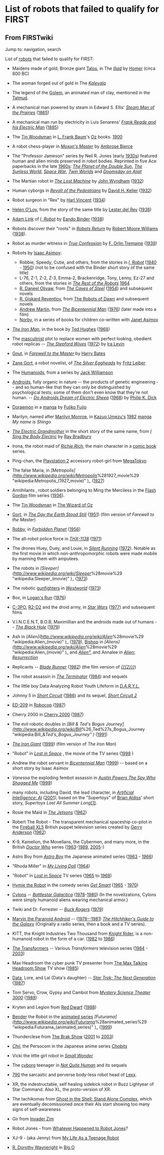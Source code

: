 # List of robots that failed to qualify for FIRST

## From FIRSTwiki

Jump to: navigation, search

List of [robots](robot) that failed to qualify for FIRST:

- Maidens made of gold, Bronze giant [Talos](http://www.wikipedia.org/wiki/Talos "wikipedia:Talos"), in The _[Iliad](http://www.wikipedia.org/wiki/Iliad "wikipedia:Iliad")_ by [Homer](http://www.wikipedia.org/wiki/Homer "wikipedia:Homer") (circa 800 BC)
- The woman forged out of gold in The _[Kalevala](http://www.wikipedia.org/wiki/Kalevala "wikipedia:Kalevala")_
- The legend of the [Golem](http://www.wikipedia.org/wiki/Golem "wikipedia:Golem"), an animated man of clay, mentioned in the [Talmud](http://www.wikipedia.org/wiki/Talmud "wikipedia:Talmud").
- A mechanical man powered by steam in Edward S. Ellis' _[Steam Man of the Prairies](http://www.wikipedia.org/wiki/Steam_Man_of_the_Prairies "wikipedia:Steam_Man_of_the_Prairies")_ ([1865](http://www.wikipedia.org/wiki/1865 "wikipedia:1865"))
- A mechanical man run by electricity in Luis Senarens' _[Frank Reade and his Electric Man](http://www.wikipedia.org/wiki/Frank_Reade_and_his_Electric_Man "wikipedia:Frank_Reade_and_his_Electric_Man")_ ([1885](http://www.wikipedia.org/wiki/1885 "wikipedia:1885"))
- The [Tin Woodsman](http://www.wikipedia.org/wiki/Tin_Woodsman "wikipedia:Tin_Woodsman") in [L. Frank Baum](http://www.wikipedia.org/wiki/L._Frank_Baum "wikipedia:L._Frank_Baum")'s [Oz](http://www.wikipedia.org/wiki/The_Oz_Books "wikipedia:The_Oz_Books") books. [1900](http://www.wikipedia.org/wiki/1900 "wikipedia:1900")
- A robot chess-player in _[Moxon's Master](http://www.wikipedia.org/wiki/Moxon%27s_Master "wikipedia:Moxon's_Master")_ by [Ambrose Bierce](http://www.wikipedia.org/wiki/Ambrose_Bierce "wikipedia:Ambrose_Bierce")
- The "Professor Jameson" series by Neil R. Jones (early [1930s](http://www.wikipedia.org/wiki/1930s "wikipedia:1930s")) featured human and alien minds preserved in robot bodies. Reprinted in five Ace paperbacks in the late [1960s](http://www.wikipedia.org/wiki/1960s "wikipedia:1960s"): _[The Planet of the Double Sun](http://www.wikipedia.org/wiki/The_Planet_of_the_Double_Sun "wikipedia:The_Planet_of_the_Double_Sun")_, _[The Sunless World](http://www.wikipedia.org/wiki/The_Sunless_World "wikipedia:The_Sunless_World")_, _[Space War](http://www.wikipedia.org/wiki/Space_War "wikipedia:Space_War")_, _[Twin Worlds](http://www.wikipedia.org/wiki/Twin_Worlds "wikipedia:Twin_Worlds")_ and _[Doomsday on Ajiat](http://www.wikipedia.org/wiki/Doomsday_on_Ajiat "wikipedia:Doomsday_on_Ajiat")_
- The Martian robot in _[The Lost Machine](http://www.wikipedia.org/wiki/The_Lost_Machine "wikipedia:The_Lost_Machine")_ by [John Wyndham](http://www.wikipedia.org/wiki/John_Wyndham "wikipedia:John_Wyndham") ([1932](http://www.wikipedia.org/wiki/1932 "wikipedia:1932"))
- Human cyborgs in _[Revolt of the Pedestrians](http://www.wikipedia.org/wiki/Revolt_of_the_Pedestrians "wikipedia:Revolt_of_the_Pedestrians")_ by [David H. Keller](http://www.wikipedia.org/wiki/David_H._Keller "wikipedia:David_H._Keller") ([1932](http://www.wikipedia.org/wiki/1932 "wikipedia:1932"))
- Robot surgeon in "Rex" by [Harl Vincent](http://www.wikipedia.org/wiki/Harl_Vincent "wikipedia:Harl_Vincent") ([1934](http://www.wikipedia.org/wiki/1934 "wikipedia:1934"))
- [Helen O'Loy](http://www.wikipedia.org/wiki/Helen_O%27Loy "wikipedia:Helen_O'Loy"), from the story of the same title by [Lester del Rey](http://www.wikipedia.org/wiki/Lester_del_Rey "wikipedia:Lester_del_Rey") ([1938](http://www.wikipedia.org/wiki/1938 "wikipedia:1938"))
- [Adam Link](http://www.wikipedia.org/wiki/Adam_Link "wikipedia:Adam_Link") of _[I, Robot](http://www.wikipedia.org/wiki/I%2C_Robot "wikipedia:I,_Robot")_ by [Eando Binder](http://www.wikipedia.org/wiki/Eando_Binder "wikipedia:Eando_Binder") ([1938](http://www.wikipedia.org/wiki/1938 "wikipedia:1938"))
- Robots discover their "roots" in _[Robots Return](http://www.wikipedia.org/wiki/Robots_Return "wikipedia:Robots_Return")_ by [Robert Moore Williams](http://www.wikipedia.org/wiki/Robert_Moore_Williams "wikipedia:Robert_Moore_Williams") ([1938](http://www.wikipedia.org/wiki/1938 "wikipedia:1938")).
- Robot as murder witness in _[True Confession](http://www.wikipedia.org/wiki/True_Confession "wikipedia:True_Confession")_ by [F. Orlin Tremaine](http://www.wikipedia.org/wiki/F._Orlin_Tremaine "wikipedia:F._Orlin_Tremaine") ([1939](http://www.wikipedia.org/wiki/1939 "wikipedia:1939"))
- Robots by [Isaac Asimov](http://www.wikipedia.org/wiki/Isaac_Asimov "wikipedia:Isaac_Asimov"): 

  - Robbie, Speedy, Cutie, and others, from the stories in _[I, Robot](http://www.wikipedia.org/wiki/I%2C_Robot "wikipedia:I,_Robot")_ ([1940](http://www.wikipedia.org/wiki/1940 "wikipedia:1940") - [1950](http://www.wikipedia.org/wiki/1950 "wikipedia:1950")) (not to be confused with the Binder short story of the same title)
  - L-76, Z-1, Z-2, Z-3, Emma-2, Brackenridge, Tony, Lenny, Ez-27 and others, from the stories in _[The Rest of the Robots](http://www.wikipedia.org/wiki/The_Rest_of_the_Robots "wikipedia:The_Rest_of_the_Robots")_ [1964](http://www.wikipedia.org/wiki/1964 "wikipedia:1964")
  - [R. Daneel Olivaw](http://www.wikipedia.org/wiki/R._Daneel_Olivaw "wikipedia:R._Daneel_Olivaw"), from _[The Caves of Steel](http://www.wikipedia.org/wiki/The_Caves_of_Steel "wikipedia:The_Caves_of_Steel")_ ([1954](http://www.wikipedia.org/wiki/1954 "wikipedia:1954")) and subsequent novels
  - [R. Giskard Reventlov](http://www.wikipedia.org/wiki/R._Giskard_Reventlov "wikipedia:R._Giskard_Reventlov"), from [The Robots of Dawn](http://www.wikipedia.org/wiki/The_Robots_of_Dawn "wikipedia:The_Robots_of_Dawn") and subsequent novels
  - [Andrew Martin](http://www.wikipedia.org/wiki/Andrew_Martin "wikipedia:Andrew_Martin"), from _[The Bicentennial Man](http://www.wikipedia.org/wiki/The_Bicentennial_Man "wikipedia:The_Bicentennial_Man")_ ([1976](http://www.wikipedia.org/wiki/1976 "wikipedia:1976")) (later made into a film)
  - [Norby](http://www.wikipedia.org/wiki/Norby "wikipedia:Norby"), in a series of books for children co-written with [Janet Asimov](http://www.wikipedia.org/wiki/Janet_Asimov "wikipedia:Janet_Asimov")

- _[The Iron Man](http://www.wikipedia.org/wiki/The_Iron_Man "wikipedia:The_Iron_Man")_, in the book by [Ted Hughes](http://www.wikipedia.org/wiki/Ted_Hughes "wikipedia:Ted_Hughes") ([1968](http://www.wikipedia.org/wiki/1968 "wikipedia:1968"))
- The [masculinist](http://www.wikipedia.org/wiki/masculism "wikipedia:masculism") plot to replace women with perfect looking, obedient robot replicas -- _[The Stepford Wives](http://www.wikipedia.org/wiki/The_Stepford_Wives "wikipedia:The_Stepford_Wives")_ ([1972](http://www.wikipedia.org/wiki/1972 "wikipedia:1972")) by [Ira Levin](http://www.wikipedia.org/wiki/Ira_Levin "wikipedia:Ira_Levin")
- [Gnut](http://www.wikipedia.org/wiki/Gnut "wikipedia:Gnut"), in _[Farewell to the Master](http://www.wikipedia.org/wiki/Farewell_to_the_Master "wikipedia:Farewell_to_the_Master")_ by [Harry Bates](http://www.wikipedia.org/wiki/Harry_Bates "wikipedia:Harry_Bates")
- [Zane Gort](http://www.wikipedia.org/wiki/Zane_Gort "wikipedia:Zane_Gort"), a robot novelist, of _[The Silver Eggheads](http://www.wikipedia.org/wiki/The_Silver_Eggheads "wikipedia:The_Silver_Eggheads")_ by [Fritz Leiber](http://www.wikipedia.org/wiki/Fritz_Leiber "wikipedia:Fritz_Leiber")
- The [Humanoids](http://www.wikipedia.org/wiki/Humanoid "wikipedia:Humanoid"), from a series by [Jack Williamson](http://www.wikipedia.org/wiki/Jack_Williamson "wikipedia:Jack_Williamson")
- [Androids](http://www.wikipedia.org/wiki/Android "wikipedia:Android"), fully organic in nature -- the products of genetic engineering -- and so human-like that they can only be distinguished by psychological tests; some of them don't even know that they're not human. -- _[Do Androids Dream of Electric Sheep](http://www.wikipedia.org/wiki/Do_Androids_Dream_of_Electric_Sheep "wikipedia:Do_Androids_Dream_of_Electric_Sheep")_ ([1968](http://www.wikipedia.org/wiki/1968 "wikipedia:1968")) by [Philip K. Dick](http://www.wikipedia.org/wiki/Philip_K._Dick "wikipedia:Philip_K._Dick")
- [Doraemon](http://www.wikipedia.org/wiki/Doraemon "wikipedia:Doraemon") in a [manga](http://www.wikipedia.org/wiki/manga "wikipedia:manga") by [Fujiko Fujio](http://www.wikipedia.org/wiki/Fujiko_Fujio "wikipedia:Fujiko_Fujio")
- Marilyn, named after [Marilyn Monroe](http://www.wikipedia.org/wiki/Marilyn_Monroe "wikipedia:Marilyn_Monroe"), in [Kazuo Umezu's](http://www.wikipedia.org/wiki/Kazuo_Umezu "wikipedia:Kazuo_Umezu") [1982](http://www.wikipedia.org/wiki/1982 "wikipedia:1982") [manga](http://www.wikipedia.org/wiki/manga "wikipedia:manga") _My name is Shingo_
- _[The Electric Grandmother](http://www.wikipedia.org/wiki/The_Electric_Grandmother "wikipedia:The_Electric_Grandmother")_ in the short story of the same name, from _[I Sing the Body Electric](http://www.wikipedia.org/wiki/I_Sing_the_Body_Electric "wikipedia:I_Sing_the_Body_Electric")_ by [Ray Bradbury](http://www.wikipedia.org/wiki/Ray_Bradbury "wikipedia:Ray_Bradbury")
- Irona, the robot maid of _[Richie Rich](http://www.wikipedia.org/wiki/Richie_Rich "wikipedia:Richie_Rich")_, the main character in a [comic book](http://www.wikipedia.org/wiki/comic_book "wikipedia:comic_book") series.
- Ping-chan, the [Playstation 2](http://www.wikipedia.org/wiki/Playstation_2 "wikipedia:Playstation_2") accessory robot-girl from [MegaTokyo](http://www.wikipedia.org/wiki/MegaTokyo "wikipedia:MegaTokyo")
- The false Maria, in _[Metropolis](<http://www.wikipedia.org/wiki/Metropolis>_%281927_movie%29 "wikipedia:Metropolis_(1927_movie)" )_ ([1927](http://www.wikipedia.org/wiki/1927 "wikipedia:1927"))
- Annihilants , robot soldiers belonging to Ming the Merciless in the [Flash Gordon](http://www.wikipedia.org/wiki/Flash_Gordon "wikipedia:Flash_Gordon") film series ([1936](http://www.wikipedia.org/wiki/1936 "wikipedia:1936")).
- The [Tin Woodsman](http://www.wikipedia.org/wiki/Tin_Woodsman "wikipedia:Tin_Woodsman") in [The Wizard of Oz](http://www.wikipedia.org/wiki/The_Wizard_of_Oz_%281939_movie%29 "wikipedia:The_Wizard_of_Oz_\(1939_movie\)")
- [Gort](http://www.wikipedia.org/wiki/Gort "wikipedia:Gort"), in _[The Day the Earth Stood Still](http://www.wikipedia.org/wiki/The_Day_the_Earth_Stood_Still "wikipedia:The_Day_the_Earth_Stood_Still")_ ([1951](http://www.wikipedia.org/wiki/1951 "wikipedia:1951")) (film version of _Farewell to the Master_)
- [Robby](http://www.wikipedia.org/wiki/Robby_the_Robot "wikipedia:Robby_the_Robot"), in _[Forbidden Planet](http://www.wikipedia.org/wiki/Forbidden_Planet "wikipedia:Forbidden_Planet")_ ([1956](http://www.wikipedia.org/wiki/1956 "wikipedia:1956"))
- The all-robot police force in _[THX-1138](http://www.wikipedia.org/wiki/THX-1138 "wikipedia:THX-1138")_ ([1971](http://www.wikipedia.org/wiki/1971 "wikipedia:1971"))
- The drones Huey, Duey, and Louie, in _[Silent Running](http://www.wikipedia.org/wiki/Silent_Running "wikipedia:Silent_Running")_ ([1972](http://www.wikipedia.org/wiki/1972 "wikipedia:1972")). Notable as the first movie in which non-anthropomorphic robots were made mobile by manning them with amputees.
- The robots in _[Sleeper](<http://www.wikipedia.org/wiki/Sleeper>_%28movie%29 "wikipedia:Sleeper_(movie)" )_ ([1973](http://www.wikipedia.org/wiki/1973 "wikipedia:1973"))
- The robotic [gunfighters](http://www.wikipedia.org/wiki/gunfighter "wikipedia:gunfighter") in _[Westworld](http://www.wikipedia.org/wiki/Westworld "wikipedia:Westworld")_ ([1973](http://www.wikipedia.org/wiki/1973 "wikipedia:1973"))
- Box, in [Logan's Run](http://www.wikipedia.org/wiki/Logan%27s_Run "wikipedia:Logan's_Run") ([1976](http://www.wikipedia.org/wiki/1976 "wikipedia:1976"))
- [C-3PO](http://www.wikipedia.org/wiki/C-3PO "wikipedia:C-3PO"), [R2-D2](http://www.wikipedia.org/wiki/R2-D2 "wikipedia:R2-D2") and the droid army, in _[Star Wars](http://www.wikipedia.org/wiki/Star_Wars "wikipedia:Star_Wars")_ ([1977](http://www.wikipedia.org/wiki/1977 "wikipedia:1977")) and subsequent films
- V.I.N.C.E.N.T, B.O.B, Maximillian and the androids made out of humans -- _[The Black Hole](http://www.wikipedia.org/wiki/The_Black_Hole "wikipedia:The_Black_Hole")_ ([1979](http://www.wikipedia.org/wiki/1979 "wikipedia:1979"))
- Ash in _[Alien](<http://www.wikipedia.org/wiki/Alien>_%28movie%29 "wikipedia:Alien_(movie)" )_ ([1979](http://www.wikipedia.org/wiki/1979 "wikipedia:1979")), [Bishop](http://www.wikipedia.org/wiki/Bishop_%28android%29 "wikipedia:Bishop_\(android\)") in _[Aliens](<http://www.wikipedia.org/wiki/Alien>_%28movie%29 "wikipedia:Alien_(movie)" )_ and _[Alien³](http://www.wikipedia.org/wiki/Alien%C2%B3 "wikipedia:Alien³")_, and Annalee in _[Alien: Resurrection](http://www.wikipedia.org/wiki/Alien:_Resurrection "wikipedia:Alien:_Resurrection")_
- Replicants -- _[Blade Runner](http://www.wikipedia.org/wiki/Blade_Runner "wikipedia:Blade_Runner")_ ([1982](http://www.wikipedia.org/wiki/1982 "wikipedia:1982")) (the film version of _[{{{2}}}](http://www.wikipedia.org/wiki/Do_Androids_Dream_of_Electric_Sheep%3F "wikipedia:Do_Androids_Dream_of_Electric_Sheep?")_)
- The robot assassin in _[The Terminator](http://www.wikipedia.org/wiki/The_Terminator "wikipedia:The_Terminator")_ ([1984](http://www.wikipedia.org/wiki/1984 "wikipedia:1984")) and sequels
- The little boy Data Analyzing Robot Youth Lifeform in _[D.A.R.Y.L.](http://www.wikipedia.org/wiki/D.A.R.Y.L. "wikipedia:D.A.R.Y.L.")_
- Johnny 5 in _[Short Circuit](http://www.wikipedia.org/wiki/Short_Circuit "wikipedia:Short_Circuit")_ ([1986](http://www.wikipedia.org/wiki/1986 "wikipedia:1986")) and its sequel, _[Short Circuit 2](http://www.wikipedia.org/wiki/Short_Circuit_2 "wikipedia:Short_Circuit_2")_
- [ED-209](http://www.wikipedia.org/wiki/ED-209 "wikipedia:ED-209") in [Robocop](http://www.wikipedia.org/wiki/Robocop "wikipedia:Robocop") ([1987](http://www.wikipedia.org/wiki/1987 "wikipedia:1987"))
- Cherry 2000 in [Cherry 2000](http://www.wikipedia.org/wiki/Cherry_2000 "wikipedia:Cherry_2000") ([1987](http://www.wikipedia.org/wiki/1987 "wikipedia:1987"))
- The evil robotic doubles in _[Bill & Ted's Bogus Journey](<http://www.wikipedia.org/wiki/Bill>_%26_Ted%27s_Bogus_Journey "wikipedia:Bill_&_Ted's_Bogus_Journey" )_ ([1991](http://www.wikipedia.org/wiki/1991 "wikipedia:1991"))
- _[The Iron Giant](http://www.wikipedia.org/wiki/The_Iron_Giant "wikipedia:The_Iron_Giant")_ ([1999](http://www.wikipedia.org/wiki/1999 "wikipedia:1999")) (film version of _The Iron Man_)
- "Robot" in _[Lost in Space](http://www.wikipedia.org/wiki/Lost_in_Space "wikipedia:Lost_in_Space")_ , the movie of the TV series ([1998](http://www.wikipedia.org/wiki/1998 "wikipedia:1998") )
- Andrew the robot servant in _[Bicentennial Man](http://www.wikipedia.org/wiki/Bicentennial_Man "wikipedia:Bicentennial_Man")_ ([1999](http://www.wikipedia.org/wiki/1999 "wikipedia:1999")) -- based on a short story by Isaac Asimov
- _Vanessa_ the exploding fembot assassin in _[Austin Powers The Spy Who Shagged Me](http://www.wikipedia.org/wiki/Austin_Powers "wikipedia:Austin_Powers")_ ([1999](http://www.wikipedia.org/wiki/1999 "wikipedia:1999"))
- many robots, including David, the lead character, in _[Artificial Intelligence: AI](http://www.wikipedia.org/wiki/Artificial_Intelligence:_AI "wikipedia:Artificial_Intelligence:_AI")_ ([2001](http://www.wikipedia.org/wiki/2001 "wikipedia:2001")); based on the "Supertoys" of [Brian Aldiss](http://www.wikipedia.org/wiki/Brian_Aldiss "wikipedia:Brian_Aldiss")' short story, _Supertoys Last All Summer Long_[[1]](http://www.amazon.com/exec/obidos/tg/detail/-/0312280610/002-6426923-4848018?v=glance "http://www.amazon.com/exec/obidos/tg/detail/-/0312280610/002-6426923-4848018?v=glance").
- Rosie the Maid in _[The Jetsons](http://www.wikipedia.org/wiki/The_Jetsons "wikipedia:The_Jetsons")_ ([1962](http://www.wikipedia.org/wiki/1962 "wikipedia:1962"))
- Robert The Robot - The transparent mechanical spaceship co-pilot in the [Fireball XL5](http://www.wikipedia.org/wiki/Fireball_XL5 "wikipedia:Fireball_XL5") British puppet television series created by [Gerry Anderson](http://www.wikipedia.org/wiki/Gerry_Anderson "wikipedia:Gerry_Anderson") ([1962](http://www.wikipedia.org/wiki/1962 "wikipedia:1962"))
- K-9, Kamelion, the Movellans, the Cybermen, and many more, in the British _[Doctor Who](http://www.wikipedia.org/wiki/Doctor_Who "wikipedia:Doctor_Who")_ series ([1963](http://www.wikipedia.org/wiki/1963 "wikipedia:1963")-[1989](http://www.wikipedia.org/wiki/1989 "wikipedia:1989"), [2005](http://www.wikipedia.org/wiki/2005 "wikipedia:2005")-)
- Astro Boy from _[Astro Boy](http://www.wikipedia.org/wiki/Astro_Boy "wikipedia:Astro_Boy")_ the Japanese animated series ([1963](http://www.wikipedia.org/wiki/1963 "wikipedia:1963") - [1966](http://www.wikipedia.org/wiki/1966 "wikipedia:1966"))
- "Rhoda Miller" in _[My Living Doll](http://www.wikipedia.org/wiki/My_Living_Doll "wikipedia:My_Living_Doll")_ ([1964](http://www.wikipedia.org/wiki/1964 "wikipedia:1964"))
- "Robot" in _[Lost in Space](http://www.wikipedia.org/wiki/Lost_in_Space "wikipedia:Lost_in_Space")_ TV series ([1965](http://www.wikipedia.org/wiki/1965 "wikipedia:1965") to [1968](http://www.wikipedia.org/wiki/1968 "wikipedia:1968"))
- [Hymie the Robot](http://www.wikipedia.org/wiki/Hymie_the_Robot "wikipedia:Hymie_the_Robot") in the comedy series _[Get Smart](http://www.wikipedia.org/wiki/Get_Smart "wikipedia:Get_Smart")_ ([1965](http://www.wikipedia.org/wiki/1965 "wikipedia:1965") - [1970](http://www.wikipedia.org/wiki/1970 "wikipedia:1970"))
- [Cylons](http://www.wikipedia.org/wiki/Cylons_%28Battlestar_Galactica%29 "wikipedia:Cylons_\(Battlestar_Galactica\)") -- _[Battlestar Galactica](http://www.wikipedia.org/wiki/Battlestar_Galactica "wikipedia:Battlestar_Galactica")_ ([1978](http://www.wikipedia.org/wiki/1978 "wikipedia:1978")-[1980](http://www.wikipedia.org/wiki/1980 "wikipedia:1980")) (In the novelizations, Cylons were simply humanoid aliens wearing mechanical armor.)
- Twiki and Dr. Forrester -- _[Buck Rogers](http://www.wikipedia.org/wiki/Buck_Rogers "wikipedia:Buck_Rogers")_ ([1979](http://www.wikipedia.org/wiki/1979 "wikipedia:1979"))
- [Marvin the Paranoid Android](http://www.wikipedia.org/wiki/Marvin_the_Paranoid_Android "wikipedia:Marvin_the_Paranoid_Android") -- ([1978--1981](http://www.wikipedia.org/wiki/1978--1981 "wikipedia:1978--1981")) _[The Hitchhiker's Guide to the Galaxy](http://www.wikipedia.org/wiki/The_Hitchhiker%27s_Guide_to_the_Galaxy "wikipedia:The_Hitchhiker's_Guide_to_the_Galaxy")_ (Originally a radio series, then a book and a TV series).
- KITT, the Knight Industries Two Thousand from [Knight Rider](http://www.wikipedia.org/wiki/Knight_Rider "wikipedia:Knight_Rider"), is a non-humanoid robot in the form of a car. ([1982](http://www.wikipedia.org/wiki/1982 "wikipedia:1982") to [1986](http://www.wikipedia.org/wiki/1986 "wikipedia:1986"))
- [The Transformers](http://www.wikipedia.org/wiki/Transformers_%28toyline%29 "wikipedia:Transformers_\(toyline\)") -- Various _Transformers_ television series ([1984](http://www.wikipedia.org/wiki/1984 "wikipedia:1984") - [2003](http://www.wikipedia.org/wiki/2003 "wikipedia:2003"))
- Max Headroom the cyber punk TV presenter from [The Max Talking Headroom Show](http://www.wikipedia.org/wiki/Max_Headroom "wikipedia:Max_Headroom") TV show ([1985](http://www.wikipedia.org/wiki/1985 "wikipedia:1985"))
- [Data](http://www.wikipedia.org/wiki/Data_%28Star_Trek%29 "wikipedia:Data_\(Star_Trek\)"), Lore, and Lal (Data's daughter) -- _[Star Trek: The Next Generation](http://www.wikipedia.org/wiki/Star_Trek:_The_Next_Generation "wikipedia:Star_Trek:_The_Next_Generation")_ ([1987](http://www.wikipedia.org/wiki/1987 "wikipedia:1987"))
- Tom Servo, Crow, Gypsy and Cambot from _[Mystery Science Theater 3000](http://www.wikipedia.org/wiki/Mystery_Science_Theater_3000 "wikipedia:Mystery_Science_Theater_3000")_ ([1988](http://www.wikipedia.org/wiki/1988 "wikipedia:1988"))
- Kryten and Legion from [Red Dwarf](http://www.wikipedia.org/wiki/Red_Dwarf_%28television%29 "wikipedia:Red_Dwarf_\(television\)") ([1988](http://www.wikipedia.org/wiki/1988 "wikipedia:1988"))
- [Bender](http://www.wikipedia.org/wiki/Bender_Bending_Rodriguez "wikipedia:Bender_Bending_Rodriguez") the Robot in the [animated series](http://www.wikipedia.org/wiki/animated_series "wikipedia:animated_series") _[Futurama](<http://www.wikipedia.org/wiki/Futurama>_%28animated_series%29 "wikipedia:Futurama_(animated_series)" )_ ([1999](http://www.wikipedia.org/wiki/1999 "wikipedia:1999"))
- Thunderclese from [The Brak Show](http://www.wikipedia.org/wiki/The_Brak_Show "wikipedia:The_Brak_Show") ([2001](http://www.wikipedia.org/wiki/2001 "wikipedia:2001") to [2003](http://www.wikipedia.org/wiki/2003 "wikipedia:2003"))
- _[Chii](http://www.wikipedia.org/wiki/Chii "wikipedia:Chii")_, the Persocom in the Japanese anime series _[Chobits](http://www.wikipedia.org/wiki/Chobits "wikipedia:Chobits")_
- Vicki the little girl robot in _[Small Wonder](http://www.wikipedia.org/wiki/Small_Wonder "wikipedia:Small_Wonder")_
- The [cyborg](http://www.wikipedia.org/wiki/cyborg "wikipedia:cyborg") teenager in _[Not Quite Human](http://www.wikipedia.org/wiki/Not_Quite_Human "wikipedia:Not_Quite_Human")_ and its sequels
- [790](http://www.wikipedia.org/wiki/790_%28robot%29 "wikipedia:790_\(robot\)") the sarcastic and perverse body-less robot head of [Lexx](http://www.wikipedia.org/wiki/Lexx "wikipedia:Lexx").
- XR, the indestructable, self healing sidekick robot in Buzz Lightyear of Star Command. Also XL, the proto-version of XR.
- The tachikomas from [Ghost in the Shell: Stand Alone Complex](http://www.wikipedia.org/wiki/Ghost_in_the_Shell:_Stand_Alone_Complex "wikipedia:Ghost_in_the_Shell:_Stand_Alone_Complex"), which are eventually decomissioned once their AIs start showing too many signs of self-awareness
- Gir from [Invader Zim](http://www.wikipedia.org/wiki/Invader_Zim "wikipedia:Invader_Zim")
- Robot Jones - from [Whatever Happened to Robot Jones](http://www.wikipedia.org/wiki/Whatever_Happened_to_Robot_Jones "wikipedia:Whatever_Happened_to_Robot_Jones")?
- XJ-9 - (aka Jenny) from [My Life As a Teenage Robot](http://www.wikipedia.org/wiki/My_Life_As_a_Teenage_Robot "wikipedia:My_Life_As_a_Teenage_Robot")
- [R. Dorothy Wayneright](http://www.wikipedia.org/wiki/R._Dorothy_Wayneright "wikipedia:R._Dorothy_Wayneright") in [Big O](http://www.wikipedia.org/wiki/Big_O_%28anime%29 "wikipedia:Big_O_\(anime\)")
